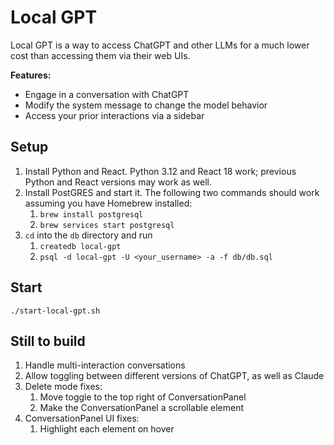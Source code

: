 # Local GPT

Local GPT is a way to access ChatGPT and other LLMs for a much lower cost than accessing
them via their web UIs.

**Features:**

* Engage in a conversation with ChatGPT
* Modify the system message to change the model behavior
* Access your prior interactions via a sidebar

## Setup

1. Install Python and React. Python 3.12 and React 18 work; previous Python and React
   versions may work as well.
2. Install PostGRES and start it. The following two commands should work assuming you 
   have Homebrew installed:
    1. `brew install postgresql`
    2. `brew services start postgresql`
3. `cd` into the `db` directory and run 
    1. `createdb local-gpt`
    2. `psql -d local-gpt -U <your_username> -a -f db/db.sql`

## Start

`./start-local-gpt.sh`

## Still to build

1. Handle multi-interaction conversations
2. Allow toggling between different versions of ChatGPT, as well as Claude
3. Delete mode fixes:
    1. Move toggle to the top right of ConversationPanel
    2. Make the ConversationPanel a scrollable element
4. ConversationPanel UI fixes:
    1. Highlight each element on hover